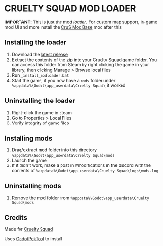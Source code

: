 # CRUELTY SQUAD MOD LOADER

**IMPORTANT**: This is just the mod *loader*. For custom map support, in-game mod UI and more install the [CruS Mod Base](https://github.com/crustyrashky/crus-modbase) mod after this.

## Installing the loader

1. Download the [latest release](https://github.com/CruS-Modding-Infrastructure/crus-modloader/releases)
2. Extract the contents of the zip into your Cruelty Squad game folder. You can access this folder from Steam by right clicking the game in your library, then clicking Manage > Browse local files
3. Run `_install_modloader.bat`
4. Start the game, if you now have a `mods` folder under `%appdata%\Godot\app_userdata\Cruelty Squad\` it worked

## Uninstalling the loader

1. Right-click the game in steam
2. Go to Properties > Local Files
3. Verify integrity of game files

## Installing mods

1. Drag/extract mod folder into this directory `%appdata%\Godot\app_userdata\Cruelty Squad\mods`
2. Launch the game
3. If it didn't work, make a post in #modifications in the discord with the contents of `%appdata%\Godot\app_userdata\Cruelty Squad\logs\mods.log`

## Uninstalling mods

1. Remove the mod folder from `%appdata%\Godot\app_userdata\Cruelty Squad\mods`

## Credits

Made for [Cruelty Squad](https://store.steampowered.com/app/1388770/Cruelty_Squad/)

Uses [GodotPckTool](https://github.com/hhyyrylainen/GodotPckTool) to install
